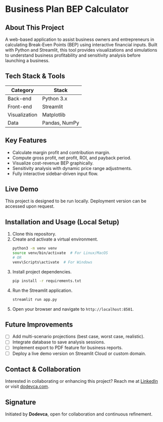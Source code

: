 # Business Plan BEP Calculator

## About This Project
A web-based application to assist business owners and entrepreneurs in calculating Break-Even Points (BEP) using interactive financial inputs. Built with Python and Streamlit, this tool provides visualizations and simulations to understand business profitability and sensitivity analysis before launching a business.

## Tech Stack & Tools
| Category     | Stack                    |
|--------------|--------------------------|
| Back-end     | Python 3.x               |
| Front-end    | Streamlit                |
| Visualization| Matplotlib               |
| Data         | Pandas, NumPy            |

## Key Features
- Calculate margin profit and contribution margin.
- Compute gross profit, net profit, ROI, and payback period.
- Visualize cost-revenue BEP graphically.
- Sensitivity analysis with dynamic price range adjustments.
- Fully interactive sidebar-driven input flow.

## Live Demo
This project is designed to be run locally. Deployment version can be accessed upon request.

## Installation and Usage (Local Setup)
1. Clone this repository.
2. Create and activate a virtual environment.
    ```bash
    python3 -m venv venv
    source venv/bin/activate  # For Linux/MacOS
    # OR
    venv\Scripts\activate  # For Windows
    ```
3. Install project dependencies.
    ```bash
    pip install -r requirements.txt
    ```
4. Run the Streamlit application.
    ```bash
    streamlit run app.py
    ```
5. Open your browser and navigate to `http://localhost:8501`.

## Future Improvements
- [ ] Add multi-scenario projections (best case, worst case, realistic).
- [ ] Integrate database to save analysis sessions.
- [ ] Implement export to PDF feature for business reports.
- [ ] Deploy a live demo version on Streamlit Cloud or custom domain.

## Contact & Collaboration
Interested in collaborating or enhancing this project?
Reach me at [LinkedIn](https://linkedin.com/in/dodevca) or visit [dodevca.com](https://dodevca.com).

## Signature
Initiated by **Dodevca**, open for collaboration and continuous refinement.

